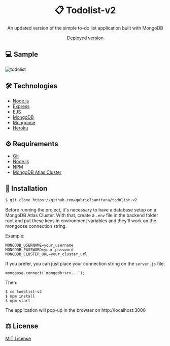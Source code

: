 # <div align="center">📋 Todolist-v2</div>

<p align="center">An updated version of the simple to-do list application built with MongoDB</p>
<p align="center"><a href="https://gabriel-todolist.herokuapp.com">Deployed version</a></p>

## 💻 Sample

![todolist](https://github.com/gabrielsanttana/todolist-v2/blob/master/public/todolist-v2.PNG)

## 🛠️ Technologies

<ul>
  <li><a href="https://nodejs.org/en/">Node.js</a></li>
  <li><a href="https://expressjs.com/">Express</a></li>
  <li><a href="https://ejs.co/">EJS</a></li>
  <li><a href="https://www.mongodb.com/">MongoDB</a></li>
  <li><a href="https://mongoosejs.com/">Mongoose</a></li>
  <li><a href="https://www.heroku.com/home">Heroku</a></li>
</ul>

## ⚙️ Requirements

<ul>
  <li><a href="https://git-scm.com/">Git</a></li>
  <li><a href="https://nodejs.org/en/">Node.js</a></li>
  <li><a href="https://www.npmjs.com/">NPM</a></li>
  <li><a href="https://www.mongodb.com/cloud/atlas">MongoDB Atlas Cluster</a></li>
</ul>

## 🚀 Installation

```bash
$ git clone https://github.com/gabrielsanttana/todolist-v2
```

Before running the project, it's necessary to have a database setup on a MongoDB Atlas Cluster. With that, create a `.env` file in the backend folder root and put these keys in environment variables and they'll work on the mongoose connection string. 

Example:

```
MONGODB_USERNAME=your_username
MONGODB_PASSWORD=your_password
MONGODB_CLUSTER_URL=your_cluster_url
```

If you prefer, you can just place your connection string on the `server.js` file:

```
mongoose.connect(`mongodb+srv...`);
```

Then:

```
$ cd todolist-v2
$ npm install
$ npm start
```

The application will pop-up in the browser on http://localhost:3000

## ⚖️ License

[MIT License](https://github.com/gabrielsanttana/todolist-v2/blob/master/LICENSE)
